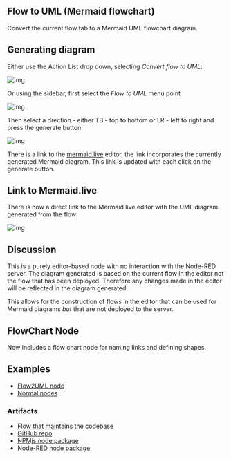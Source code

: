## Flow to UML (Mermaid flowchart)

Convert the current flow tab to a Mermaid UML flowchart diagram.

## Generating diagram

Either use the Action List drop down, selecting *Convert flow to UML*:

![img](https://cdn.openmindmap.org/content/1697468701824_Screen_Shot_2023-10-16_at_17.04.58.png)

Or using the sidebar, first select the *Flow to UML* menu point

![img](https://cdn.openmindmap.org/content/1697469135942_Screen_Shot_2023-10-16_at_17.06.39.png)

Then select a drection - either TB - top to bottom or LR - left to right and press the generate button:

![img](https://cdn.openmindmap.org/content/1700942716281_Screen_Shot_2023-11-25_at_20.59.24.png)

There is a link to the [mermaid.live](https://mermaid.live) editor, the link incorporates the currently generated Mermaid diagram. This link is updated with each click on the generate button.

## Link to Mermaid.live

There is now a direct link to the Mermaid live editor with the UML diagram generated from the flow:

![img](https://cdn.openmindmap.org/content/1700942167953_flow2uml.gif)

## Discussion

This is a purely editor-based node with no interaction with the Node-RED server. The diagram generated is based on the current flow in the editor not the flow that has been deployed. Therefore any changes made in the editor will be reflected in the diagram generated.

This allows for the construction of flows in the editor that can be used for Mermaid diagrams *but* that are not deployed to the server.

## FlowChart Node

Now includes a flow chart node for naming links and defining shapes.

## Examples

- [Flow2UML node](https://flowhub.org/f/f7a7f51fb024538f)
- [Normal nodes](https://flowhub.org/f/666972381aaa960e)

### Artifacts

- [Flow that maintains](https://flowhub.org/f/8e598f0f47194617) the codebase
- [GitHub repo](https://github.com/gorenje/node-red-contrib-flow2uml)
- [NPMjs node package](https://www.npmjs.com/package/@gregoriusrippenstein/node-red-contrib-flow2uml)
- [Node-RED node package](https://flows.nodered.org/node/@gregoriusrippenstein/node-red-contrib-flow2uml)

